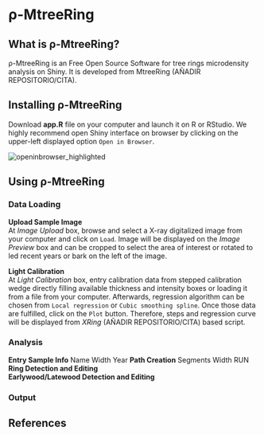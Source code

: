 # ρ-MtreeRing
## What is ρ-MtreeRing?
ρ-MtreeRing is an Free Open Source Software for tree rings microdensity analysis on Shiny. It is developed from MtreeRing (AÑADIR REPOSITORIO/CITA).

## Installing ρ-MtreeRing
Download **app.R** file on your computer and launch it on R or RStudio. We highly recommend open Shiny interface on browser by clicking on the upper-left displayed option `Open in Browser`.

![openinbrowser_highlighted](https://user-images.githubusercontent.com/74645623/99505962-c9e9e100-2981-11eb-9380-15daac5f7eab.png)

## Using ρ-MtreeRing

### Data Loading
**Upload Sample Image**  
At *Image Upload* box, browse and select a X-ray digitalized image from your computer and click on `Load`. Image will be displayed on the *Image Preview* box and can be cropped to select the area of interest or rotated to led recent years or bark on the left of the image.

**Light Calibration**  
At *Light Calibration* box, entry calibration data from stepped calibration wedge directly filling available thickness and intensity boxes or loading it from a file from your computer. Afterwards, regression algorithm can be chosen from `Local regression` or `Cubic smoothing spline`. Once those data are fulfilled, click on the `Plot` button. Therefore, steps and regression curve will be displayed from *XRing* (AÑADIR REPOSITORIO/CITA) based script.  

### Analysis

**Entry Sample Info**
Name
Width
Year
**Path Creation**
Segments
Width
RUN
**Ring Detection and Editing**  
**Earlywood/Latewood Detection and Editing**  

### Output
## References
